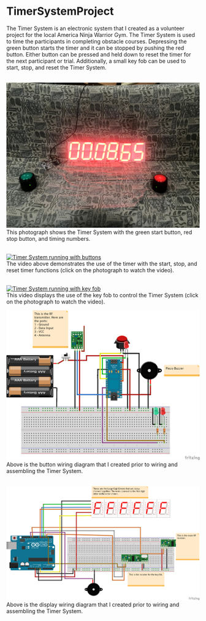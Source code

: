 # TimerSystemProject

The Timer System is an electronic system that I created as a volunteer project for the local America Ninja Warrior Gym. The Timer System is used to time the participants in completing obstacle courses.  Depressing the green button starts the timer and it can be stopped by pushing the red button.  Either button can be pressed and held down to reset the timer for the next participant or trial.  Additionally, a small key fob can be used to start, stop, and reset the Timer System. <br /> <br />

![Timer System with the start and stop button](https://github.com/zgreenberg02/TimerSystemProject/blob/master/Images/TimerSystem.jpg?raw=true)
This photograph shows the Timer System with the green start button, red stop button, and timing numbers. <br /> <br />

[![Timer System running with buttons](http://img.youtube.com/vi/ExlcoNli3zw/0.jpg)](http://www.youtube.com/watch?v=ExlcoNli3zw) <br /> 
The video above demonstrates the use of the timer with the start, stop, and reset timer functions (click on the photograph to watch the video). <br /> <br /> 

[![Timer System running with key fob](http://img.youtube.com/vi/jaDrv7_3Kfk/0.jpg)](http://www.youtube.com/watch?v=jaDrv7_3Kfk) <br /> 
This video displays the use of the key fob to control the Timer System (click on the photograph to watch the video).

![Button wiring](https://github.com/zgreenberg02/TimerSystemProject/blob/master/Images/button.png)
Above is the button wiring diagram that I created prior to wiring and assembling the Timer System. <br /> <br /> 

![Button wiring](https://github.com/zgreenberg02/TimerSystemProject/blob/master/Images/display.png)
Above is the display wiring diagram that I created prior to wiring and assembling the Timer System. <br /> <br /> 
